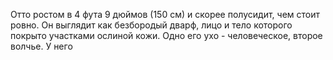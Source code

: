 Отто ростом в 4 фута 9 дюймов (150 см) и скорее полусидит, чем стоит ровно. Он выглядит как безбородый дварф, лицо и тело которого покрыто участками ослиной кожи. Одно его ухо - человеческое, второе волчье. У него 